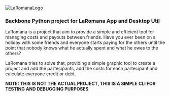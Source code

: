 ![LaRomanaLogo]()

### Backbone Python project for LaRomana App and Desktop Util

LaRomana is a project that aim to provide a simple and efficient tool for managing costs and payouts between friends. Have you ever been on a holiday with some friends and everyone starts paying for the others until the point that nobody knows what he actually spent and what he owes to the others?

LaRomana tries to solve that, providing a simple graphic tool to create a project and add the partecipants, add the costs for each partecipant and calculate everyone credit or debt.

**NOTE: THIS IS NOT THE ACTUAL PROJECT, THIS IS A SIMPLE CLI FOR TESTING AND DEBUGGING PURPOSES**
